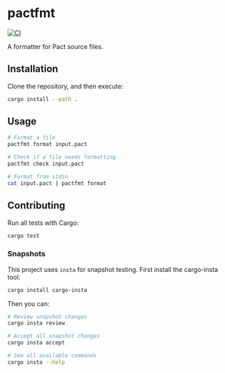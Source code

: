 # pactfmt

[![CI](https://github.com/thomashoneyman/pactfmt/actions/workflows/ci.yaml/badge.svg)](https://github.com/thomashoneyman/pactfmt/actions/workflows/ci.yaml)

A formatter for Pact source files.

## Installation

Clone the repository, and then execute:

```sh
cargo install --path .
```

## Usage

```sh
# Format a file
pactfmt format input.pact

# Check if a file needs formatting
pactfmt check input.pact

# Format from stdin
cat input.pact | pactfmt format
```

## Contributing

Run all tests with Cargo:

```sh
cargo test
```

### Snapshots

This project uses `insta` for snapshot testing. First install the cargo-insta tool:

```sh
cargo install cargo-insta
```

Then you can:

```sh
# Review snapshot changes
cargo insta review

# Accept all snapshot changes
cargo insta accept

# See all available commands
cargo insta --help
```
